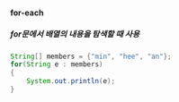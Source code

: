 #### for-each 
##### for문에서 배열의 내용을 탐색할 때 사용
```java
String[] members = {"min", "hee", "an"};
for(String e : members)
{
    System.out.println(e);
}
```